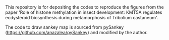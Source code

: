This repository is for depositing the codes to reproduce the figures from the paper 'Role of histone methylation in insect development: KMT5A regulates ecdysteroid biosynthesis during metamorphosis of Tribolium castaneum'.

The code to draw sankey map is sourced from pySankey (https://github.com/anazalea/pySankey) and modified by the author. 
